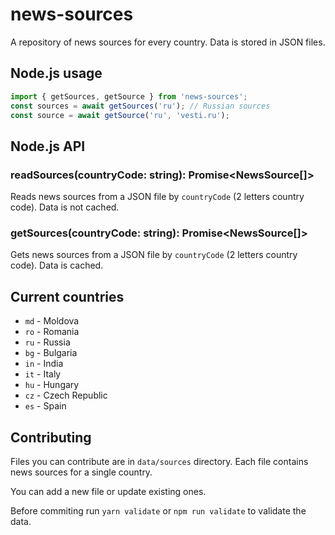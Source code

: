 # news-sources

A repository of news sources for every country. Data is stored in JSON files.

## Node.js usage

```ts
import { getSources, getSource } from 'news-sources';
const sources = await getSources('ru'); // Russian sources
const source = await getSource('ru', 'vesti.ru');
```

## Node.js API

### readSources(countryCode: string): Promise<NewsSource[]>

Reads news sources from a JSON file by `countryCode` (2 letters country code).
Data is not cached.

### getSources(countryCode: string): Promise<NewsSource[]>

Gets news sources from a JSON file by `countryCode` (2 letters country code).
Data is cached.

## Current countries

- `md` - Moldova
- `ro` - Romania
- `ru` - Russia
- `bg` - Bulgaria
- `in` - India
- `it` - Italy
- `hu` - Hungary
- `cz` - Czech Republic
- `es` - Spain

## Contributing

Files you can contribute are in `data/sources` directory.
Each file contains news sources for a single country.

You can add a new file or update existing ones.

Before commiting run `yarn validate` or `npm run validate` to validate the data.
